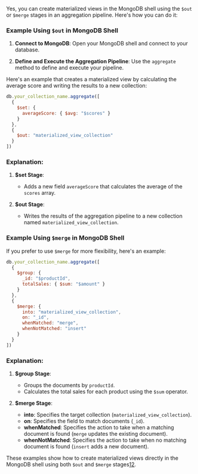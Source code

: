 Yes, you can create materialized views in the MongoDB shell using the `$out` or `$merge` stages in an aggregation pipeline. Here's how you can do it:

### Example Using `$out` in MongoDB Shell

1. **Connect to MongoDB**:
   Open your MongoDB shell and connect to your database.

2. **Define and Execute the Aggregation Pipeline**:
   Use the `aggregate` method to define and execute your pipeline.

Here's an example that creates a materialized view by calculating the average score and writing the results to a new collection:

```javascript
db.your_collection_name.aggregate([
  {
    $set: {
      averageScore: { $avg: "$scores" }
    }
  },
  {
    $out: "materialized_view_collection"
  }
])
```

### Explanation:
1. **$set Stage**:
   - Adds a new field `averageScore` that calculates the average of the `scores` array.

2. **$out Stage**:
   - Writes the results of the aggregation pipeline to a new collection named `materialized_view_collection`.

### Example Using `$merge` in MongoDB Shell

If you prefer to use `$merge` for more flexibility, here's an example:

```javascript
db.your_collection_name.aggregate([
  {
    $group: {
      _id: "$productId",
      totalSales: { $sum: "$amount" }
    }
  },
  {
    $merge: {
      into: "materialized_view_collection",
      on: "_id",
      whenMatched: "merge",
      whenNotMatched: "insert"
    }
  }
])
```

### Explanation:
1. **$group Stage**:
   - Groups the documents by `productId`.
   - Calculates the total sales for each product using the `$sum` operator.

2. **$merge Stage**:
   - **into**: Specifies the target collection (`materialized_view_collection`).
   - **on**: Specifies the field to match documents (`_id`).
   - **whenMatched**: Specifies the action to take when a matching document is found (`merge` updates the existing document).
   - **whenNotMatched**: Specifies the action to take when no matching document is found (`insert` adds a new document).

These examples show how to create materialized views directly in the MongoDB shell using both `$out` and `$merge` stages[1](https://www.mongodb.com/docs/manual/core/materialized-views/)[2](https://www.mongodb.com/docs/v4.4/core/materialized-views/).
